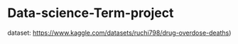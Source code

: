# Data-science-Term-project

dataset: https://www.kaggle.com/datasets/ruchi798/drug-overdose-deaths)
